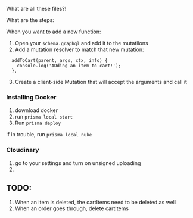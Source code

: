 What are all these files?!

What are the steps:


When you want to add a new function:

1. Open your `schema.graphql` and add it to the mutatiions
2. Add a mutation resolver to match that new mutation:

  ```
    addToCart(parent, args, ctx, info) {
      console.log('ADding an item to cart!');
    },
  ```
3. Create a client-side Mutation that will accept the arguments and call it


### Installing Docker

1. download docker
1. run `prisma local start`
1. Run `prisma deploy`

if in trouble, run `prisma local nuke`



### Cloudinary

1. go to your settings and turn on unsigned uploading
2.


## TODO:
1. When an item is deleted, the cartItems need to be deleted as well
1. When an order goes through, delete cartItems